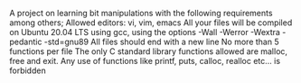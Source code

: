 A project on learning bit manipulations with the following requirements among others;
Allowed editors: vi, vim, emacs
All your files will be compiled on Ubuntu 20.04 LTS using gcc, using the options -Wall -Werror -Wextra -pedantic -std=gnu89
All files should end with a new line
No more than 5 functions per file
The only C standard library functions allowed are malloc, free and exit. Any use of functions like printf, puts, calloc, realloc etc… is forbidden
